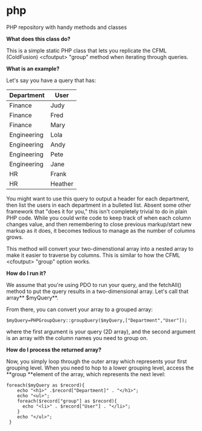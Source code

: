 # php
PHP repository with handy methods and classes


**What does this class do?**  

This is a simple static PHP class that lets you replicate the CFML (ColdFusion) &lt;cfoutput&gt; "group" method when iterating through queries.

**What is an example?**

Let's say you have a query that has:

| Department  | User    |
|-------------|---------|
| Finance     | Judy    |
| Finance     | Fred    |
| Finance     | Mary    |
| Engineering | Lola    |
| Engineering | Andy    |
| Engineering | Pete    |
| Engineering | Jane    |
| HR          | Frank   |
| HR          | Heather |

You might want to use this query to output a header for each department, then list the users in each department in a bulleted list.  Absent some other framework that "does it for you," this isn't completely trivial to do in plain PHP code.  While you could write code to keep track of when each column changes value, and then remembering to close previous markup/start new markup as it does, it becomes tedious to manage as the number of columns grows.

This method will convert your two-dimenstional array into a nested array to make it easier to traverse by columns. This is similar to how the CFML &lt;cfoutput&gt; "group" option works.

**How do I run it?**  

We assume that you're using PDO to run your query, and the fetchAll() method to put the query results in a two-dimensional array. Let's call that array** $myQuery**.

From there, you can convert your array to a grouped array:

`$myQuery=PHPGroupQuery::groupQuery($myQuery,["Department","User"]);`

where the first argument is your query (2D array), and the second argument is an array with the column names you need to group on.

**How do I process the returned array?**

Now, you simply loop through the outer array which represents your first grouping level.  When you need to hop to a lower grouping level, access the **group **element of the array, which represents the next level:

    foreach($myQuery as $record){  
        echo "<h1>" .$record["Department]" . "</h1>";  
        echo "<ul>";  
        foreach($record["group"] as $record){    
          echo "<li>" . $record["User"] . "</li>";  
        }  
        echo "</ul>"; 
     }  
